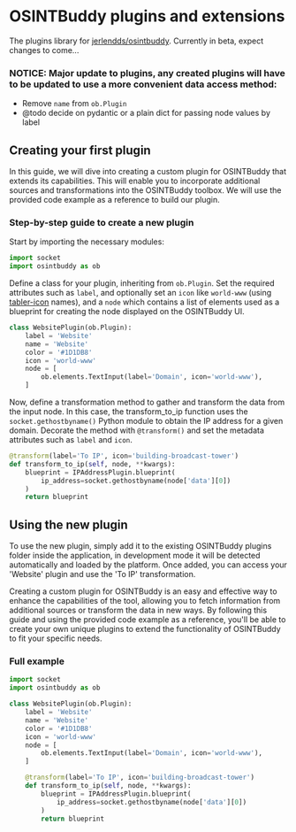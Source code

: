 # OSINTBuddy plugins and extensions

The plugins library for [jerlendds/osintbuddy](https://github.com/jerlendds/osintbuddy). Currently in beta, expect changes to come...


### **NOTICE:** Major update to plugins, any created plugins will have to be updated to use a more convenient data access method:
  - Remove `name` from `ob.Plugin`
  - @todo decide on pydantic or a plain dict for passing node values by label

## Creating your first plugin

In this guide, we will dive into creating a custom plugin for OSINTBuddy that extends its capabilities. This will enable you to incorporate additional sources and transformations into the OSINTBuddy toolbox. We will use the provided code example as a reference to build our plugin.

### Step-by-step guide to create a new plugin

Start by importing the necessary modules:

```py
import socket
import osintbuddy as ob
```

Define a class for your plugin, inheriting from `ob.Plugin`. Set the required attributes such as `label`, and optionally set an `icon` like `world-www` (using [tabler-icon](https://tabler-icons.io/) names), and a `node` which contains a list of elements used as a blueprint for creating the node displayed on the OSINTBuddy UI.

```py
class WebsitePlugin(ob.Plugin):
    label = 'Website'
    name = 'Website'
    color = '#1D1DB8'
    icon = 'world-www'
    node = [
        ob.elements.TextInput(label='Domain', icon='world-www'),
    ]
```

Now, define a transformation method to gather and transform the data from the input node. In this case, the transform_to_ip function uses the `socket.gethostbyname()` Python module to obtain the IP address for a given domain. Decorate the method with `@transform()` and set the metadata attributes such as `label` and `icon`.

```py
@transform(label='To IP', icon='building-broadcast-tower')
def transform_to_ip(self, node, **kwargs):
    blueprint = IPAddressPlugin.blueprint(
        ip_address=socket.gethostbyname(node['data'][0])
    )
    return blueprint
```
## Using the new plugin

To use the new plugin, simply add it to the existing OSINTBuddy plugins folder inside the application, in development mode it will be detected automatically and loaded by the platform. Once added, you can access your 'Website' plugin and use the 'To IP' transformation.

Creating a custom plugin for OSINTBuddy is an easy and effective way to enhance the capabilities of the tool, allowing you to fetch information from additional sources or transform the data in new ways. By following this guide and using the provided code example as a reference, you'll be able to create your own unique plugins to extend the functionality of OSINTBuddy to fit your specific needs.


### Full example

```py
import socket
import osintbuddy as ob

class WebsitePlugin(ob.Plugin):
    label = 'Website'
    name = 'Website'
    color = '#1D1DB8'
    icon = 'world-www'
    node = [
        ob.elements.TextInput(label='Domain', icon='world-www'),
    ]

    @transform(label='To IP', icon='building-broadcast-tower')
    def transform_to_ip(self, node, **kwargs):
        blueprint = IPAddressPlugin.blueprint(
            ip_address=socket.gethostbyname(node['data'][0])
        )
        return blueprint
```

